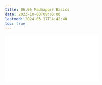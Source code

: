 ```yaml
---
title: 06.05 Madmapper Basics
date: 2023-10-03T09:00:00
lastmod: 2024-05-17T14:42:40
toc: true
---
```


![Link to included file content](../../../../video/madmapper-basics.md)

